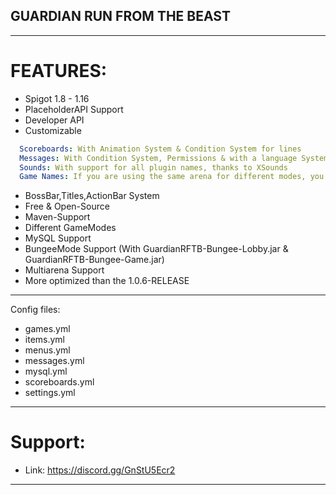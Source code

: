 ## GUARDIAN RUN FROM THE BEAST

---

# FEATURES:

* Spigot 1.8 - 1.16
* PlaceholderAPI Support
* Developer API
* Customizable
```YAML
  Scoreboards: With Animation System & Condition System for lines
  Messages: With Condition System, Permissions & with a language System
  Sounds: With support for all plugin names, thanks to XSounds
  Game Names: If you are using the same arena for different modes, you can use this to use the same name and dont show game1, game2 (something like this)
```
* BossBar,Titles,ActionBar System
* Free & Open-Source
* Maven-Support
* Different GameModes
* MySQL Support
* BungeeMode Support (With GuardianRFTB-Bungee-Lobby.jar & GuardianRFTB-Bungee-Game.jar)
* Multiarena Support
* More optimized than the 1.0.6-RELEASE

---
Config files:
- games.yml
- items.yml
- menus.yml
- messages.yml
- mysql.yml
- scoreboards.yml
- settings.yml

---

# Support:

* Link: https://discord.gg/GnStU5Ecr2

---
